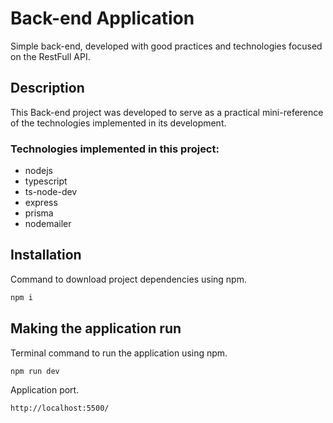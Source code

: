 # Back-end Application
Simple back-end, developed with good practices and technologies focused on the RestFull API.

## Description
This Back-end project was developed to serve as a practical mini-reference of the technologies implemented in its development.

### Technologies implemented in this project:
- nodejs
- typescript
- ts-node-dev
- express
- prisma
- nodemailer 

## Installation
Command to download project dependencies using npm.
```bash
npm i
```

## Making the application run
Terminal command to run the application using npm.
```bash
npm run dev
```
Application port.
```bash
http://localhost:5500/
```
